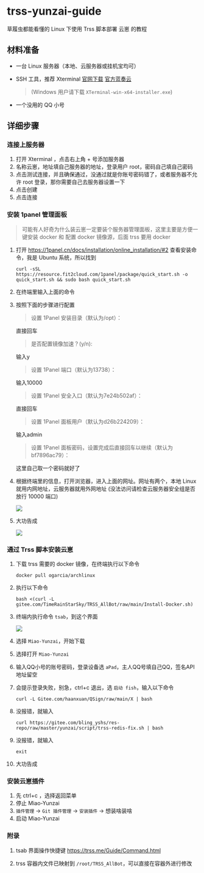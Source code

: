 # trss-yunzai-guide

草履虫都能看懂的 Linux 下使用 Trss 脚本部署 云崽 的教程

## 材料准备

- 一台 Linux 服务器（本地、云服务器或挂机宝均可）

- SSH 工具，推荐 Xterminal [官网下载](https://www.xterminal.cn/) [官方蓝奏云](https://xterminal.lanzouq.com/s/xterminal) 

  > (Windows 用户请下载 `XTerminal-win-x64-installer.exe`)

- 一个没用的 QQ 小号

## 详细步骤

### 连接上服务器

1. 打开 Xterminal ，点击右上角 + 号添加服务器
2. 名称云崽，地址填自己服务器的地址，登录用户 root，密码自己填自己密码
3. 点击测试连接，并且确保通过，没通过就是你账号密码错了，或者服务器不允许 root 登录，那你需要自己去服务器设置一下
4. 点击创建
5. 点击连接

### 安装 1panel 管理面板

> 可能有人好奇为什么装云崽一定要装个服务器管理面板，这里主要是方便一键安装 docker 和 配置 docker 镜像源，后面 trss 要用 docker

1. 打开 https://1panel.cn/docs/installation/online_installation/#2 查看安装命令，我是 Ubuntu 系统，所以找到
   ```shell
   curl -sSL https://resource.fit2cloud.com/1panel/package/quick_start.sh -o quick_start.sh && sudo bash quick_start.sh
   ```

2. 在终端里输入上面的命令

3. 按照下面的步骤进行配置

   >  设置 1Panel 安装目录（默认为/opt）： 

   直接回车

   >  是否配置镜像加速？(y/n):

   输入y

   > 设置 1Panel 端口（默认为13738）：

   输入10000

   > 设置 1Panel 安全入口（默认为7e24b502af）：

   直接回车

   > 设置 1Panel 面板用户（默认为d26b224209）：

   输入admin

   > 设置 1Panel 面板密码，设置完成后直接回车以继续（默认为bf7896ac79）：

   这里自己取一个密码就好了

4. 根据终端里的信息，打开浏览器，进入上面的网址。网址有两个，本地 Linux 就用内网地址，云服务器就用外网地址 (没法访问请检查云服务器安全组是否放行 10000 端口)

   ![](https://cdn.jsdelivr.net/gh/bling-yshs/ys-image-host@main/img/202410051226566.png)

5. 大功告成

   ![](https://cdn.jsdelivr.net/gh/bling-yshs/ys-image-host@main/img/202410051230245.png)

### 通过 Trss 脚本安装云崽

1. 下载 trss 需要的 docker 镜像，在终端执行以下命令

   ```shell
   docker pull ogarcia/archlinux
   ```

2. 执行以下命令

   ```shell
   bash <(curl -L gitee.com/TimeRainStarSky/TRSS_AllBot/raw/main/Install-Docker.sh)
   ```

3. 终端内执行命令 `tsab`，到这个界面

   ![](https://cdn.jsdelivr.net/gh/bling-yshs/ys-image-host@main/img/202410051234473.png)

4. 选择 `Miao-Yunzai`，开始下载

5. 选择打开 `Miao-Yunzai`

6. 输入QQ小号的账号密码，登录设备选 `aPad`，主人QQ号填自己QQ，签名API地址留空

7. 会提示登录失败，别急，ctrl+c 退出，选 `启动 fish`，输入以下命令

   ```shell
   curl -L Gitee.com/haanxuan/QSign/raw/main/X | bash
   ```

8. 没报错，就输入

   ```shell
   curl https://gitee.com/bling_yshs/res-repo/raw/master/yunzai/script/trss-redis-fix.sh | bash
   ```

9. 没报错，就输入

   ```shell
   exit
   ```

10. 大功告成

### 安装云崽插件

1. 先 ctrl+c ，选择返回菜单
2. 停止 Miao-Yunzai
3. `插件管理` -> `Git 插件管理` -> `安装插件` -> 想装啥装啥
4. 启动  Miao-Yunzai

### 附录

1. tsab 界面操作快捷键 https://trss.me/Guide/Command.html

2. trss 容器内文件已映射到 `/root/TRSS_AllBot`，可以直接在容器外进行修改
